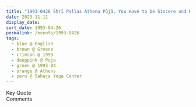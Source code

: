 ```yaml
---
title: "1993-0426 Śhrī Pallas Athena Pūjā, You Have to be Sincere and Honest, Sahaja Yoga Center, Athens, Greece"
date: 2023-11-11
display_date: 
sort_date: 1993-04-26
permalink: /events/1993-0426
tags:
  - blue @ English
  - brown @ Greece
  - crimson @ 1993
  - deeppink @ Puja
  - green @ 1993-04
  - orange @ Athens
  - peru @ Sahaja Yoga Center
---
```


<wave-list>
  <list-title color="green" width="75">Key Quote</list-title>
  <list-item color="BlanchedAlmond"  width="200"></list-item>
  <list-item color="Lavender"></list-item>
  <list-item color="BlanchedAlmond"></list-item>
</wave-list>

<br>

<wave-list>
  <list-title color="green" width="75">Comments</list-title>
  <list-item color="BlanchedAlmond"  width="200"></list-item>
  <list-item color="Lavender"></list-item>
  <list-item color="BlanchedAlmond"></list-item>
</wave-list>